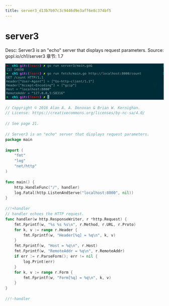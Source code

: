 ```yaml
---
title: server3_d13b7b97c3c9446d9e3aff6e8c374bf5
---
```


# server3

Desc: Server3 is an "echo" server that displays request parameters.
Source: gopl.io/ch1/server3
章节: 1.7

![0e303ab4319f0187ed0656217ec3058f](assets/0e303ab4319f0187ed0656217ec3058f.png)

```go
// Copyright © 2016 Alan A. A. Donovan & Brian W. Kernighan.
// License: https://creativecommons.org/licenses/by-nc-sa/4.0/

// See page 21.

// Server3 is an "echo" server that displays request parameters.
package main

import (
	"fmt"
	"log"
	"net/http"
)

func main() {
	http.HandleFunc("/", handler)
	log.Fatal(http.ListenAndServe("localhost:8000", nil))
}

//!+handler
// handler echoes the HTTP request.
func handler(w http.ResponseWriter, r *http.Request) {
	fmt.Fprintf(w, "%s %s %s\n", r.Method, r.URL, r.Proto)
	for k, v := range r.Header {
		fmt.Fprintf(w, "Header[%q] = %q\n", k, v)
	}
	fmt.Fprintf(w, "Host = %q\n", r.Host)
	fmt.Fprintf(w, "RemoteAddr = %q\n", r.RemoteAddr)
	if err := r.ParseForm(); err != nil {
		log.Print(err)
	}
	for k, v := range r.Form {
		fmt.Fprintf(w, "Form[%q] = %q\n", k, v)
	}
}

//!-handler
```